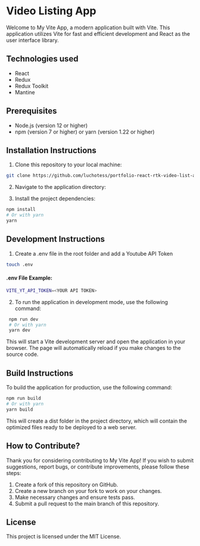 # Video Listing App

Welcome to My Vite App, a modern application built with Vite. This application utilizes Vite for fast and efficient development and React as the user interface library.

## Technologies used
- React
- Redux
- Redux Toolkit
- Mantine

## Prerequisites

- Node.js (version 12 or higher)
- npm (version 7 or higher) or yarn (version 1.22 or higher)

## Installation Instructions

1. Clone this repository to your local machine:

```bash
git clone https://github.com/luchotess/portfolio-react-rtk-video-list-app.git
```
   
2. Navigate to the application directory:

3. Install the project dependencies:
```bash
npm install
# Or with yarn
yarn
```

## Development Instructions
1. Create a .env file in the root folder and add a Youtube API Token
```bash
touch .env
```

#### .env File Example:
```bash
VITE_YT_API_TOKEN=<YOUR API TOKEN>
```

2. To run the application in development mode, use the following command:

```bash
 npm run dev
 # Or with yarn
 yarn dev
```

This will start a Vite development server and open the application in your browser. The page will automatically reload if you make changes to the source code.

## Build Instructions
To build the application for production, use the following command:

```bash
npm run build
# Or with yarn
yarn build
```

This will create a dist folder in the project directory, which will contain the optimized files ready to be deployed to a web server.

## How to Contribute?
Thank you for considering contributing to My Vite App! If you wish to submit suggestions, report bugs, or contribute improvements, please follow these steps:

1. Create a fork of this repository on GitHub.
2. Create a new branch on your fork to work on your changes.
3. Make necessary changes and ensure tests pass.
4. Submit a pull request to the main branch of this repository.

## License
This project is licensed under the MIT License.
